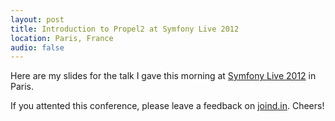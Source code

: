 ```yaml
---
layout: post
title: Introduction to Propel2 at Symfony Live 2012
location: Paris, France
audio: false
---
```


Here are my slides for the talk I gave this morning at [Symfony Live
2012](http://paris2012.live.symfony.com/) in Paris.

<script class="speakerdeck-embed" data-id="4fd1d178469d200187014dff" data-ratio="1.3333333333333333" src="//speakerdeck.com/assets/embed.js">
</script>

If you attented this conference, please leave a feedback on
[joind.in](https://joind.in/talk/view/6589). Cheers!
